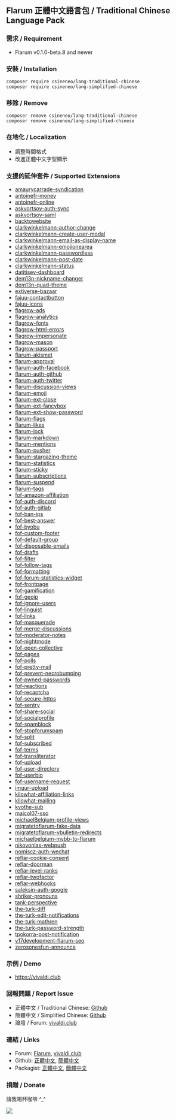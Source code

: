 ## Flarum 正體中文語言包 / Traditional Chinese Language Pack

### 需求 / Requirement
  - Flarum v0.1.0-beta.8 and newer

### 安裝 / Installation
```
composer require csineneo/lang-traditional-chinese
composer require csineneo/lang-simplified-chinese
```

### 移除 / Remove
```
composer remove csineneo/lang-traditional-chinese
composer remove csineneo/lang-simplified-chinese
```

### 在地化 / Localization
  - 調整時間格式
  - 改進正體中文字型顯示

### 支援的延伸套件 / Supported Extensions
  - [amaurycarrade-syndication](https://discuss.flarum.org/d/4395)
  - [antoinefr-money](https://discuss.flarum.org/d/4699)
  - [antoinefr-online](https://discuss.flarum.org/d/8302)
  - [askvortsov-auth-sync](https://discuss.flarum.org/d/22759)
  - [askvortsov-saml](https://discuss.flarum.org/d/22757)
  - [backtowebsite](https://discuss.flarum.org/d/18285)
  - [clarkwinkelmann-author-change](https://discuss.flarum.org/d/21731)
  - [clarkwinkelmann-create-user-modal](https://discuss.flarum.org/d/22608)
  - [clarkwinkelmann-email-as-display-name](https://discuss.flarum.org/d/22603)
  - [clarkwinkelmann-emojionearea](https://discuss.flarum.org/d/4787)
  - [clarkwinkelmann-passwordless](https://discuss.flarum.org/d/22606)
  - [clarkwinkelmann-post-date](https://discuss.flarum.org/d/21247)
  - [clarkwinkelmann-status](https://discuss.flarum.org/d/21983)
  - [datitisev-dashboard](https://discuss.flarum.org/d/2958)
  - [dem13n-nickname-changer](https://discuss.flarum.org/d/21238)
  - [dem13n-quad-theme](https://discuss.flarum.org/d/22618)
  - [extiverse-bazaar](https://discuss.flarum.org/d/5151)
  - [fajuu-contactbutton](https://discuss.flarum.org/d/18228)
  - [fajuu-icons](https://discuss.flarum.org/d/21401)
  - [flagrow-ads](https://discuss.flarum.org/d/4785)
  - [flagrow-analytics](https://discuss.flarum.org/d/1983)
  - [flagrow-fonts](https://discuss.flarum.org/d/6207)
  - [flagrow-html-errors](https://discuss.flarum.org/d/10784)
  - [flagrow-impersonate](https://discuss.flarum.org/d/9868)
  - [flagrow-mason](https://discuss.flarum.org/d/7028)
  - [flagrow-passport](https://discuss.flarum.org/d/5203)
  - [flarum-akismet](https://github.com/flarum/akismet)
  - [flarum-approval](https://github.com/flarum/approval)
  - [flarum-auth-facebook](https://github.com/flarum/auth-facebook)
  - [flarum-auth-github](https://github.com/flarum/auth-github)
  - [flarum-auth-twitter](https://github.com/flarum/auth-twitter)
  - [flarum-discussion-views](https://discuss.flarum.org/d/7339)
  - [flarum-emoji](https://github.com/flarum/emoji)
  - [flarum-ext-close](https://discuss.flarum.org/d/21698)
  - [flarum-ext-fancybox](https://discuss.flarum.org/d/19535)
  - [flarum-ext-show-password](https://discuss.flarum.org/d/22727)
  - [flarum-flags](https://github.com/flarum/flags)
  - [flarum-likes](https://github.com/flarum/likes)
  - [flarum-lock](https://github.com/flarum/lock)
  - [flarum-markdown](https://github.com/flarum/markdown)
  - [flarum-mentions](https://github.com/flarum/mentions)
  - [flarum-pusher](https://github.com/flarum/pusher)
  - [flarum-stargazing-theme](https://discuss.flarum.org/d/22694)
  - [flarum-statistics](https://github.com/flarum/statistics)
  - [flarum-sticky](https://github.com/flarum/sticky)
  - [flarum-subscriptions](https://github.com/flarum/subscriptions)
  - [flarum-suspend](https://github.com/flarum/suspend)
  - [flarum-tags](https://github.com/flarum/tags)
  - [fof-amazon-affiliation](https://discuss.flarum.org/d/12389)
  - [fof-auth-discord](https://github.com/friendsOfFlarum/auth-discord)
  - [fof-auth-gitlab](https://discuss.flarum.org/d/20371)
  - [fof-ban-ips](https://discuss.flarum.org/d/20949)
  - [fof-best-answer](https://discuss.flarum.org/d/21894)
  - [fof-byobu](https://discuss.flarum.org/d/4762)
  - [fof-custom-footer](https://discuss.flarum.org/d/17774)
  - [fof-default-group](https://discuss.flarum.org/d/11714)
  - [fof-disposable-emails](https://discuss.flarum.org/d/20457)
  - [fof-drafts](https://discuss.flarum.org/d/20957)
  - [fof-filter](https://discuss.flarum.org/d/5131)
  - [fof-follow-tags](https://discuss.flarum.org/d/20525)
  - [fof-formatting](https://discuss.flarum.org/d/17770)
  - [fof-forum-statistics-widget](https://discuss.flarum.org/d/22380)
  - [fof-frontpage](https://discuss.flarum.org/d/19256)
  - [fof-gamification](https://discuss.flarum.org/d/20671)
  - [fof-geoip](https://discuss.flarum.org/d/21493)
  - [fof-ignore-users](https://discuss.flarum.org/d/20681)
  - [fof-linguist](https://discuss.flarum.org/d/7026)
  - [fof-links](https://discuss.flarum.org/d/18335)
  - [fof-masquerade](https://discuss.flarum.org/d/5791)
  - [fof-merge-discussions](https://discuss.flarum.org/d/19460)
  - [fof-moderator-notes](https://discuss.flarum.org/d/22925)
  - [fof-nightmode](https://discuss.flarum.org/d/21492)
  - [fof-open-collective](https://discuss.flarum.org/d/22256)
  - [fof-pages](https://discuss.flarum.org/d/18301)
  - [fof-polls](https://discuss.flarum.org/d/20586)
  - [fof-pretty-mail](https://discuss.flarum.org/d/11178)
  - [fof-prevent-necrobumping](https://discuss.flarum.org/d/18312)
  - [fof-pwned-passwords](https://discuss.flarum.org/d/18348)
  - [fof-reactions](https://discuss.flarum.org/d/20655)
  - [fof-recaptcha](https://discuss.flarum.org/d/18399)
  - [fof-secure-https](https://discuss.flarum.org/d/17771)
  - [fof-sentry](https://discuss.flarum.org/d/18089)
  - [fof-share-social](https://discuss.flarum.org/d/20401)
  - [fof-socialprofile](https://discuss.flarum.org/d/18775)
  - [fof-spamblock](https://discuss.flarum.org/d/17772)
  - [fof-stopforumspam](https://discuss.flarum.org/d/17846)
  - [fof-split](https://discuss.flarum.org/d/1903)
  - [fof-subscribed](https://discuss.flarum.org/d/20917)
  - [fof-terms](https://discuss.flarum.org/d/11714)
  - [fof-transliterator](https://discuss.flarum.org/d/18074)
  - [fof-upload](https://discuss.flarum.org/d/4154)
  - [fof-user-directory](https://discuss.flarum.org/d/5682)
  - [fof-userbio](https://discuss.flarum.org/d/17775)
  - [fof-username-request](https://discuss.flarum.org/d/20956)
  - [imgur-upload](https://discuss.flarum.org/d/18491)
  - [kilowhat-affiliation-links](https://discuss.flarum.org/d/21833)
  - [kilowhat-mailing](https://discuss.flarum.org/d/20443)
  - [kvothe-sub](https://discuss.flarum.org/d/18812)
  - [maicol07-sso](https://discuss.flarum.org/d/21666)
  - [michaelBelgium-profile-views](https://discuss.flarum.org/d/7596)
  - [migratetoflarum-fake-data](https://discuss.flarum.org/d/21160)
  - [migratetoflarum-vbulletin-redirects](https://github.com/migratetoflarum/vbulletin-redirects)
  - [michaelbelgium-mybb-to-flarum](https://discuss.flarum.org/d/5506)
  - [nikovonlas-webpush](https://discuss.flarum.org/d/20784)
  - [nomiscz-auth-wechat](https://discuss.flarum.org/d/22888)
  - [reflar-cookie-consent](https://discuss.flarum.org/d/10395)
  - [reflar-doorman](https://discuss.flarum.org/d/17845)
  - [reflar-level-ranks](https://discuss.flarum.org/d/15052)
  - [reflar-twofactor](https://discuss.flarum.org/d/11006)
  - [reflar-webhooks](https://discuss.flarum.org/d/17812)
  - [saleksin-auth-google](https://discuss.flarum.org/d/18250)
  - [shriker-pronouns](https://discuss.flarum.org/d/21188)
  - [tank-perspective](https://discuss.flarum.org/d/21784)
  - [the-turk-diff](https://discuss.flarum.org/d/22779)
  - [the-turk-edit-notifications](https://discuss.flarum.org/d/22896)
  - [the-turk-mathren](https://discuss.flarum.org/d/22439)
  - [the-turk-password-strength](https://discuss.flarum.org/d/22624)
  - [tpokorra-post-notification](https://discuss.flarum.org/d/20750)
  - [v17development-flarum-seo](https://discuss.flarum.org/d/18316)
  - [zerosonesfun-announce](https://discuss.flarum.org/d/21651)

### 示例 / Demo
  - https://vivaldi.club 

### 回報問題 / Report Issue
  - 正體中文 / Traditional Chinese: [Github](https://github.com/Csineneo/lang-traditional-chinese/issues)
  - 簡體中文 / Simplified Chinese: [Github](https://github.com/Csineneo/lang-simplified-chinese/issues)
  - 論壇 / Forum: [vivaldi.club](https://vivaldi.club/t/flarum)

### 連結 / Links
  - Forum: [Flarum](https://discuss.flarum.org/d/17954), [vivaldi.club](https://vivaldi.club/d/8298)
  - Github: [正體中文](https://github.com/Csineneo/lang-traditional-chinese), [簡體中文](https://github.com/Csineneo/lang-simplified-chinese)
  - Packagist: [正體中文](https://packagist.org/packages/csineneo/lang-traditional-chinese), [簡體中文](https://packagist.org/packages/csineneo/lang-simplified-chinese)

### 捐贈 / Donate
請我喝杯咖啡 \^_\^

![](https://awk.tw/assets/images/reward.jpg)
